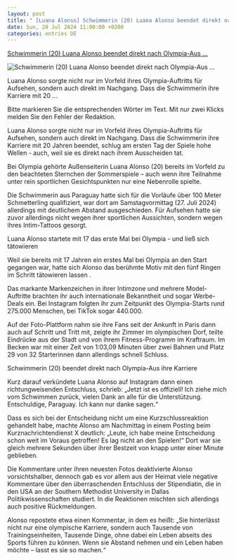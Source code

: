 ```yaml
---
layout: post
title: " [Luana Alonso] Schwimmerin (20) Luana Alonso beendet direkt nach Olympia-Aus ..."
date: Sun, 28 Jul 2024 11:00:00 +0200
categories: entries DE
---
```

[Schwimmerin (20) Luana Alonso beendet direkt nach Olympia-Aus ...](https://www.focus.de/sport/olympische-sommerspiele/luana-alonso-schwimmerin-20-beendet-direkt-nach-olympia-aus-ihre-karriere_id_260174907.html)

![Schwimmerin (20) Luana Alonso beendet direkt nach Olympia-Aus ...](https://p6.focus.de/img/regional/koeln/id_260174905/schwimmerin-luana-alonso-posiert-in-einem-werbeclip.jpg?im=Crop%3D%280%2C60%2C1912%2C956%29%3BResize%3D%281200%2C627%29&impolicy=perceptual&quality=mediumHigh&hash=62827dba2ee3a93282934331d12086da1602b0bade39c97c95e01100a37f75c4)

Luana Alonso sorgte nicht nur im Vorfeld ihres Olympia-Auftritts für Aufsehen, sondern auch direkt im Nachgang. Dass die Schwimmerin ihre Karriere mit 20 ...

Bitte markieren Sie die entsprechenden Wörter im Text. Mit nur zwei Klicks melden Sie den Fehler der Redaktion.

Luana Alonso sorgte nicht nur im Vorfeld ihres Olympia-Auftritts für Aufsehen, sondern auch direkt im Nachgang. Dass die Schwimmerin ihre Karriere mit 20 Jahren beendet, schlug am ersten Tag der Spiele hohe Wellen - auch, weil sie es direkt nach ihrem Ausscheiden tat.

Bei Olympia gehörte Außenseiterin Luana Alonso (20) bereits im Vorfeld zu den beachteten Sternchen der Sommerspiele – auch wenn ihre Teilnahme unter rein sportlichen Gesichtspunkten nur eine Nebenrolle spielte.

Die Schwimmerin aus Paraguay hatte sich für die Vorläufe über 100 Meter Schmetterling qualifiziert, war dort am Samstagvormittag (27. Juli 2024) allerdings mit deutlichem Abstand ausgeschieden. Für Aufsehen hatte sie zuvor allerdings nicht wegen ihrer sportlichen Aussichten, sondern wegen ihres Intim-Tattoos gesorgt.

Luana Alonso startete mit 17 das erste Mal bei Olympia - und ließ sich tätowieren

Weil sie bereits mit 17 Jahren ein erstes Mal bei Olympia an den Start gegangen war, hatte sich Alonso das berühmte Motiv mit den fünf Ringen im Schritt tätowieren lassen .

Das markante Markenzeichen in ihrer Intimzone und mehrere Model-Auftritte brachten ihr auch internationale Bekanntheit und sogar Werbe-Deals ein. Bei Instagram folgten ihr zum Zeitpunkt des Olympia-Starts rund 275.000 Menschen, bei TikTok sogar 440.000.

Auf der Foto-Plattform nahm sie ihre Fans seit der Ankunft in Paris dann auch auf Schritt und Tritt mit, zeigte ihr Zimmer im olympischen Dorf, teilte Eindrücke aus der Stadt und von ihrem Fitness-Programm im Kraftraum. Im Becken war mit einer Zeit von 1:03,09 Minuten über zwei Bahnen und Platz 29 von 32 Starterinnen dann allerdings schnell Schluss.

Schwimmerin (20) beendet direkt nach Olympia-Aus ihre Karriere

Kurz darauf verkündete Luana Alonso auf Instagram dann einen richtungweisenden Entschluss, schrieb: „Jetzt ist es offiziell! Ich ziehe mich vom Schwimmen zurück, vielen Dank an alle für die Unterstützung. Entschuldige, Paraguay. Ich kann nur danke sagen.“

Dass es sich bei der Entscheidung nicht um eine Kurzschlussreaktion gehandelt habe, machte Alonso am Nachmittag in einem Posting beim Kurznachrichtendienst X deutlich: „Leute, ich habe meine Entscheidung schon weit im Voraus getroffen! Es lag nicht an den Spielen!“ Dort war sie gleich mehrere Sekunden über ihrer Bestzeit von knapp unter einer Minute geblieben.

Die Kommentare unter ihren neuesten Fotos deaktivierte Alonso vorsichtshalber, dennoch gab es vor allem aus der Heimat viele negative Kommentare über den überraschenden Entschluss der Stipendiatin, die in den USA an der Southern Methodist University in Dallas Politikwissenschaften studiert. In die Reaktionen mischten sich allerdings auch positive Rückmeldungen.

Alonso repostete etwa einen Kommentar, in dem es heißt: „Sie hinterlässt nicht nur eine olympische Karriere, sondern auch Tausende von Trainingseinheiten, Tausende Dinge, ohne dabei ein Leben abseits des Sports führen zu können. Wenn sie Abstand nehmen und ein Leben haben möchte – lasst es sie so machen.“

